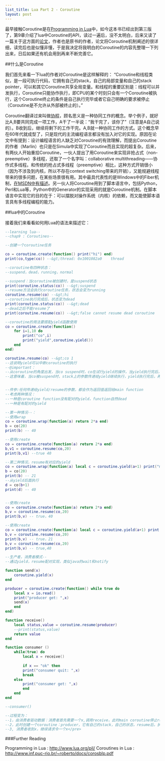 ```yaml
---
list_title: Lua Part 2 - Coroutine
layout: post
---
```


最早接触Coroutine是在<a href="http://www.lua.org/pil/">Programming in Lua</a>中，如今这本书已经出到第三版了，第9章介绍了lua中Coroutine的API，读过一遍后，没不太明白，后来又读了一篇关于这方面的<a href="http://www.inf.puc-rio.br/~roberto/docs/corosblp.pdf">论文</a>，作者也是原书的作者，论文将Coroutine机制阐述的很详细，读完后也是似懂非懂，于是我决定将我明白的Coroutine的内容先整理一下列出来，日后如果还有机会用到再来不断完善它。

##什么是Coroutine

我们首先来看一下lua的作者对Coroutine是这样解释的：
“Coroutine和线程类似，是一段可执行代码，它拥有自己的stack，自己的局部变量和自己的stack pointer，可以和其它Coroutine共享全局变量。和线程的重要区别是：线程可以并发执行，Coroutine只能协作执行，即CPU的某个时刻只会有一个Coroutine被执行，这个Coroutine终止的条件是自己执行完毕或者它自己明确的要求被停止（Coroutine是不允许从外部被终止的）。”

Coroutine翻译过来叫做<a href="http://zh.wikipedia.org/wiki/%E5%8D%8F%E7%A8%8B">协程</a>，顾名思义是一种协同工作的概念。举个例子，就好比A,B要共同完成一项工作，A干了一半说：“我干完了，该你了”（注意是A自己说的）。B收到后，继续将剩下的工作干完。A,B就一种协同工作的方式。这个概念早在60年代就成型了，只是现代的主流编程语言都没有加入对它的实现。原因在论文中有提到：设计编程语言的人缺乏对Coroutine的有效理解，而提出Coroutine的作者（Marlin）也只是在Simula中实现了Coroutine而且实现的超复杂。后来，有两伙人开始重拾Coroutine，一伙人提出了用Coroutine来实现非抢占式（non-preemptive）多线程，还取了一个名字叫：collaborative multithreading——协作式多线程。和传统的抢占式多线程（preemptive）相比，这种方式开销很小（因为不涉及到内核，所以不存在context switching带来的开销），又能规避线程带来的很多问题，在某些场景很有用。其中最具代表性的是Windows中的Fiber机制，<a href="http://msdn.microsoft.com/en-us/library/windows/desktop/ms682661(v=vs.85).aspx">在MSDN中有描述</a>。另一伙人将Coroutine用到了脚本语言中，包括Python，Perl和Lua等，Python中的Generator的实现采用的就是Coroutine机制。在脚本语言中实现它的目的在于：可以摆脱对操作系统（内核）的依赖，而又能使脚本语言具有多线程编程的能力。

##lua中的Coroutine

接着我们来看看如何用Lua的语法来描述它：

```lua
--learning lua--
--chap9 : Coroutines--

--创建一个coroutine任务

co = coroutine.create(function() print("hi") end)
print(co,type(co)) --&gt;thread: 0x1001082a0	thread

--coroutine有四种状态：
--suspend，dead，running，normal

--suspend：当coroutine被创建时，是suspend状态
print(coroutine.status(co)) --&gt;suspend
--resume方法会执行coroutine任务，状态会变为running
coroutine.resume(co) --&gt;hi
--coroutine执行完成后，状态变为dead
print(coroutine.status(co)) --&gt;dead
--dead之后不能resume了
print(coroutine.resume(co)) --&gt;false	cannot resume dead coroutine

--coroutine的用法要搭配yield函数使用
co = coroutine.create(function()
	for i=1,10 do 
		print("co",i)
		print("yield",coroutine.yield())
	end
end)

coroutine.resume(co) --&gt;co 1
--这说明yield可以中断coroutine的执行
--@important：
--从coroutine的角度出发，当co suspend时，co在试行yield的操作，当yield执行完后，再会在执行co的操作
--这意味着，当co被suspend时，stack上的参数传递给yield继续执行，yield执行完后，再将参数交给co的stack


--传参:任何传递给yield/resume的参数，都会作为返回值返回给main function
--考虑两种情况：
--一种是coroutine function没有配对的yield，function自然dead
--一种是有配对的yield

--第一种情况--：
--使用wrap
co = coroutine.wrap(function(a) return 2*a end)
b = co(20)
print(b) -- 40

--使用create
co = coroutine.create(function(a) return 2*a end)
b,v1 = coroutine.resume(co,20)
print(b,v1) --true 40

--第二种情况，resume有对应的yield
co = coroutine.wrap(function(a) local c = coroutine.yield(a+1) print("main func a: ",a) return 2*a end)
b = co(20)
print(b) -- 21
--从yield后面执行
d = co(b+1)
print(d) -- 40


--使用create
co = coroutine.create(function(a) return 2*a end)
b,v = coroutine.resume(co,20)
print(b,v) -- true，40

--使用create
co = coroutine.create(function(a) local c = coroutine.yield(a+1) print("main func c: ",c) return 2*a end)
b,v = coroutine.resume(co,20)
print(b,v) -- true，21
b,v = coroutine.resume(co,20)
print(b,v) -- true,40

--生产者，消费者模式--
--通过yield，resume配对实现，类似java的wait和notify

function send(x)
	coroutine.yield(x)
end

producer = coroutine.create(function() while true do 
	local x = io.read()
	print("producer get: ",x)
	send(x)
	end
end)

function receive()
	local status,value = coroutine.resume(producer)
	--print(status,value)
	return value
end

function consumer ()
	while(true) do
		local x = receive()
		
		if x == "ok" then
		print("consumer quit: ",x)
		break
	else
		print("consumer get: ",x)
		end
	end
end

--consumer()

--过程变为：
--1，由消费者驱动数据：消费者首先需要一个x,调用receive，此时main coroutine停止running，进入normal状态，
--2，此时创建一个coroutine：producer，它有自己的stack，自己的状态，resume后，执行send，发送一个x,此时yield，producer暂停
--3, 消费者收到x，继续请求令一个x</pre> 

```


###Further Reading

Programming in Lua : <a href="http://www.lua.org/pil/">http://www.lua.org/pil/</a>
Coroutines in Lua  : <a href="http://www.inf.puc-rio.br/~roberto/docs/corosblp.pdf"> http://www.inf.puc-rio.br/~roberto/docs/corosblp.pdf</a>